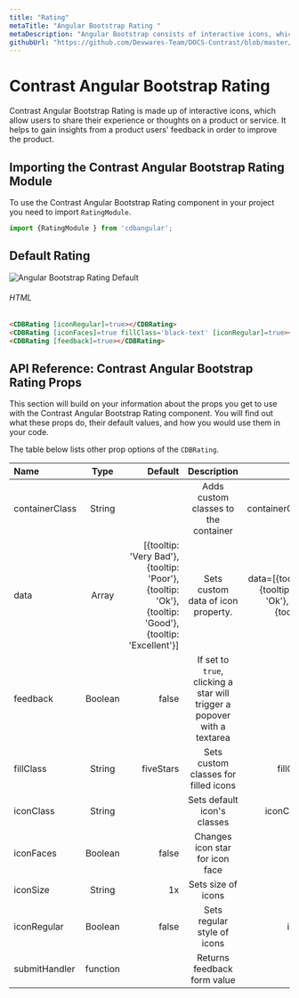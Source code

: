 ```yaml
---
title: "Rating"
metaTitle: "Angular Bootstrap Rating "
metaDescription: "Angular Bootstrap consists of interactive icons, which allow users to share their experience or thoughts on a product or service. It helps to gain insights from a product users' feedback in order to improve the product.  "
githubUrl: "https://github.com/Devwares-Team/DOCS-Contrast/blob/master/content/contrast/angular/components/rating.md"
---
```


# Contrast Angular Bootstrap Rating

Contrast Angular Bootstrap Rating is made up of interactive icons, which allow users to share their experience or thoughts on a product or service. It helps to gain insights from a product users' feedback in order to improve the product.  

## Importing the Contrast Angular Bootstrap Rating Module

To use the Contrast Angular Bootstrap Rating component in your project you need to import `RatingModule`.

```ts
import {RatingModule } from 'cdbangular';
```

## Default Rating 

![Angular Bootstrap Rating Default](./images/rating.png)

###### HTML
```html
<CDBRating [iconRegular]=true></CDBRating>
<CDBRating [iconFaces]=true fillClass='black-text' [iconRegular]=true></CDBRating>
<CDBRating [feedback]=true></CDBRating>
```

## API Reference: Contrast Angular Bootstrap Rating Props

This section will build on your information about the props you get to use with the Contrast Angular Bootstrap Rating component. You will find out what these props do, their default values, and how you would use them in your code.

The table below lists other prop options of the `CDBRating`.


| Name            | Type        | Default      |   Description| Example      |
| :------------- | :----------: | -----------: | :----------: | -----------: |
| containerClass      | String       | | Adds custom classes	to the container      |     containerClass="myClass" |
| data            | Array       |  [{tooltip: 'Very Bad'}, {tooltip: 'Poor'}, {tooltip: 'Ok'}, {tooltip: 'Good'},{tooltip: 'Excellent'}]         | Sets custom data of icon property.  | data=[{tooltip: 'Very Bad'}, {tooltip: 'Poor'}, {tooltip: 'Ok'}, {tooltip: 'Good'},{tooltip: 'Excellent'}] |
| feedback        | Boolean      | false        | If set to `true`, clicking a star will trigger a popover with a textarea | feedback=true |
| fillClass        | String      | fiveStars        | Sets custom classes for filled icons  | fillClass="red-text" |
| iconClass            | String       |           | Sets default icon's classes  | iconClass="blue-text" |
| iconFaces        | Boolean      | false        | Changes icon star for icon face  | iconFaces=true |
| iconSize            | String       | 1x          | Sets size of icons  | iconSize="2x" |
| iconRegular        | Boolean      | false        | Sets regular style of icons  | iconRegular=true |
| submitHandler        | function      |         | Returns feedback form value  | summitHandler={handleSubmit} |

